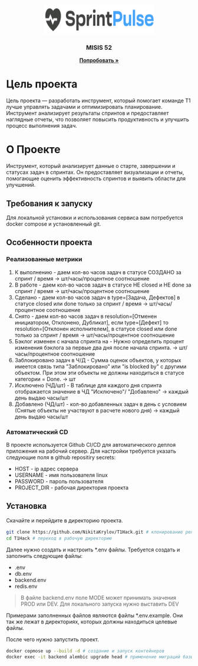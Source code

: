 <br />
<div align="center">
    <img src="static/sprint-pulse-logo.svg" alt="Logo" width="300" height="80">

  <h3 align="center">MISIS 52</h3>
  <p align="center">
    <a href="https://misis52.ru/"><strong>Попробовать »</strong></a>
    </p>
</div>

# Цель проекта 
Цель проекта — разработать инструмент, который помогает команде T1 лучше управлять задачами и оптимизировать планирование. Инструмент анализирует результаты спринтов и предоставляет наглядные отчеты, что позволяет повысить продуктивность и улучшить процесс выполнения задач.

# О Проекте
Инструмент, который анализирует данные о старте, завершении и статусах задач в спринтах. Он предоставляет визуализации и отчеты, помогающие оценить эффективность спринтов и выявить области для улучшений.

## Требования к запуску

Для локальной установки и использования сервиса вам потребуется docker compose и установленный git.

## Особенности проекта

### Реализованные метрики
1. К выполнению - даем кол-во часов задач в статусе СОЗДАНО за спринт / время -> шт/часы/процентное соотношение
2. В работе - даем кол-во часов задач в статусе НЕ closed и НЕ done за спринт / время -> шт/часы/процентное соотношение
3. Сделано - даем кол-во часов задач в type=[Задача, Дефектов] в статусе closed или done только за спринт / время -> шт/часы/процентное соотношение
4. Снято - даем кол-во часов задач в resolution=[Отменен инициатором, Отклонено, Дубликат], если type=[Дефект] то resolution=[Отклонен исполнителем], в статусе closed или done только за спринт / время -> шт/часы/процентное соотношение
5. Бэклог изменен с начала спринта на - Нужно определить процент изменения бэклога за первые два дня после начала спринта. -> шт/часы/процентное соотношение
6. Заблокировано задач в Ч/Д  - Сумма оценок объектов, у которых имеется связь типа "Заблокировано" или "is blocked by" с другими объектом. При этом эти объекты не должны находиться в статусе категории = Done. -> шт
7. Исключено (ЧД/шт) - В таблице для каждого дня спринта отображается значение в ЧД "Исключено"/ "Добавлено" -> каждый день выдаю часы/шт
8. Добавлено (ЧД/шт) - кол-во добавленных задач в день с условием (Снятые объекты не участвуют в расчете нового дня) -> каждый день выдаю часы/шт

### Автоматический CD

В проекте используется Github СI/CD для автоматического деплоя приложения на рабочий сервер.
Для настройки требуется указать следующие поля в github repositiry secrets:
- HOST - ip адрес сервера
- USERNAME - имя пользователя linux
- PASSWORD - пароль пользователя
- PROJECT_DIR - рабочая директория проекта 

## Установка 
Скачайте и перейдите в директорию проекта.
```zsh
git clone https://github.com/NikitaKrylov/T1Hack.git # клонирование репозитория
cd T1Hack # переход в рабочую директорию
```

Далее нужно создать и настроить *.env файлы. Требуется создать и заполнить следующие файлы:
- .env
- db.env
- backend.env
- redis.env

> В файле backend.env поле MODE может принимать значения PROD или DEV. Для локального запуска нужно выставить DEV

Примерами заполненных файлов являются файлы *.env.example. Они так же лежат в директориях, которых должны находиться целевые файлы.

После чего нужно запустить проект.
```zsh
docker copmose up --build -d # создание и запуск контейнеров
docker exec -it backend alembic upgrade head # применение миграций базы данных 
```



